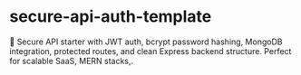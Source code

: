 # secure-api-auth-template
🔐 Secure API starter with JWT auth, bcrypt password hashing, MongoDB integration, protected routes, and clean Express backend structure. Perfect for scalable SaaS, MERN stacks,.
